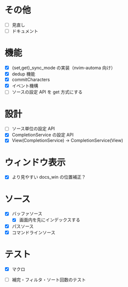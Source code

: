 # その他
- [ ] 見直し
- [ ] ドキュメント

# 機能
- [x] {set,get}_sync_mode の実装（nvim-automa 向け）
- [x] dedup 機能
- [x] commitCharacters
- [x] イベント機構
- [ ] ソースの設定 API を get 方式にする

# 設計
- [ ] ソース単位の設定 API
- [x] CompletionService の設定 API
- [x] View(CompletionService) -> CompletionService(View)

# ウィンドウ表示
- [x] より見やすい docs_win の位置補正？

# ソース
- [x] バッファソース
  - [x] 画面内を先にインデックスする
- [x] パスソース
- [x] コマンドラインソース

# テスト
- [x] マクロ
- [ ] 補完・フィルタ・ソート回数のテスト

